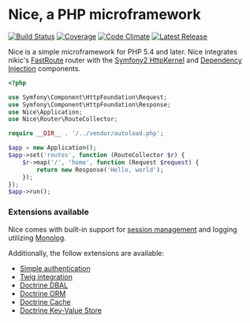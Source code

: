 Nice, a PHP microframework
==========================

[![Build Status](http://img.shields.io/travis/nice-php/framework.svg?style=flat-square)](https://travis-ci.org/nice-php/framework)
[![Coverage](http://img.shields.io/codeclimate/coverage/github/nice-php/framework.svg?style=flat-square)](https://codeclimate.com/github/nice-php/framework)
[![Code Climate](http://img.shields.io/codeclimate/github/nice-php/framework.svg?style=flat-square)](https://codeclimate.com/github/nice-php/framework)
[![Latest Release](http://img.shields.io/packagist/v/nice/framework.svg?style=flat-square)](https://packagist.org/packages/nice/framework)

Nice is a simple microframework for PHP 5.4 and later. Nice integrates nikic's 
[FastRoute](https://github.com/nikic/FastRoute) router with 
the [Symfony2 HttpKernel](https://github.com/symfony/HttpKernel) and 
[Dependency Injection](https://github.com/symfony/DependencyInjection) components.

```php
<?php

use Symfony\Component\HttpFoundation\Request;
use Symfony\Component\HttpFoundation\Response;
use Nice\Application;
use Nice\Router\RouteCollector;

require __DIR__ . '/../vendor/autoload.php';

$app = new Application();
$app->set('routes', function (RouteCollector $r) {
    $r->map('/', 'home', function (Request $request) {
        return new Response('Hello, world');
    });
});
$app->run();
```

### Extensions available

Nice comes with built-in support for [session management](extensions/sessions.md)
and logging utilizing [Monolog](extensions/log.md).

Additionally, the follow extensions are available:

* [Simple authentication](extensions/security.md)
* [Twig integration](extensions/twig.md)
* [Doctrine DBAL](extensions/doctrine-dbal.md)
* [Doctrine ORM](extensions/doctrine-orm.md)
* [Doctrine Cache](extensions/cache.md)
* [Doctrine Key-Value Store](extensions/doctrine-key-value.md)













